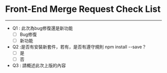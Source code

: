 # Front-End Merge Request Check List
---
- Q1 : 此次為bug修復還是新功能
    - [ ] Bug修復
    - [ ] 新功能

- Q2 :是否有安裝新套件，若有，是否有遵守規則 npm install --save？
    - [ ] 是
    - [ ] 否

- Q3 : 請概述此次上版的內容